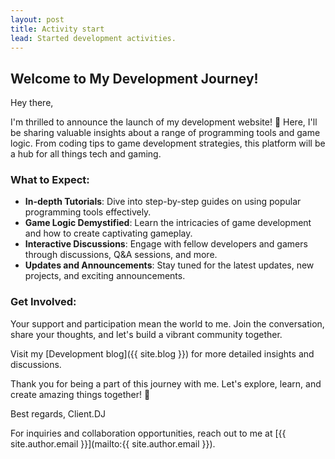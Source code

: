 ```yaml
---
layout: post
title: Activity start
lead: Started development activities.
---
```


## Welcome to My Development Journey!

Hey there,

I'm thrilled to announce the launch of my development website! 🚀 Here, I'll be sharing valuable insights about a range of programming tools and game logic. From coding tips to game development strategies, this platform will be a hub for all things tech and gaming.

### What to Expect:

- **In-depth Tutorials**: Dive into step-by-step guides on using popular programming tools effectively.
- **Game Logic Demystified**: Learn the intricacies of game development and how to create captivating gameplay.
- **Interactive Discussions**: Engage with fellow developers and gamers through discussions, Q&A sessions, and more.
- **Updates and Announcements**: Stay tuned for the latest updates, new projects, and exciting announcements.

### Get Involved:

Your support and participation mean the world to me. Join the conversation, share your thoughts, and let's build a vibrant community together.

Visit my [Development blog]({{ site.blog }}) for more detailed insights and discussions.

Thank you for being a part of this journey with me. Let's explore, learn, and create amazing things together! 🌟

Best regards,
Client.DJ

For inquiries and collaboration opportunities, reach out to me at [{{ site.author.email }}](mailto:{{ site.author.email }}).
